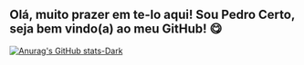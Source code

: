 ## Olá, muito prazer em te-lo aqui! Sou Pedro Certo, seja bem vindo(a) ao meu GitHub! 😋

[![Anurag's GitHub stats-Dark](https://github-readme-stats.vercel.app/api?username=pedroamcerto&show_icons=true&theme=solarized-light#gh-dark-mode-only)](https://github.com/pedroamcerto/github-readme-stats#gh-dark-mode-only)
